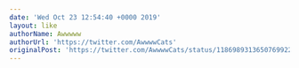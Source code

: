 ```yaml
---
date: 'Wed Oct 23 12:54:40 +0000 2019'
layout: like
authorName: Awwwww
authorUrl: 'https://twitter.com/AwwwwCats'
originalPost: 'https://twitter.com/AwwwwCats/status/1186989313650769922'
---
```

